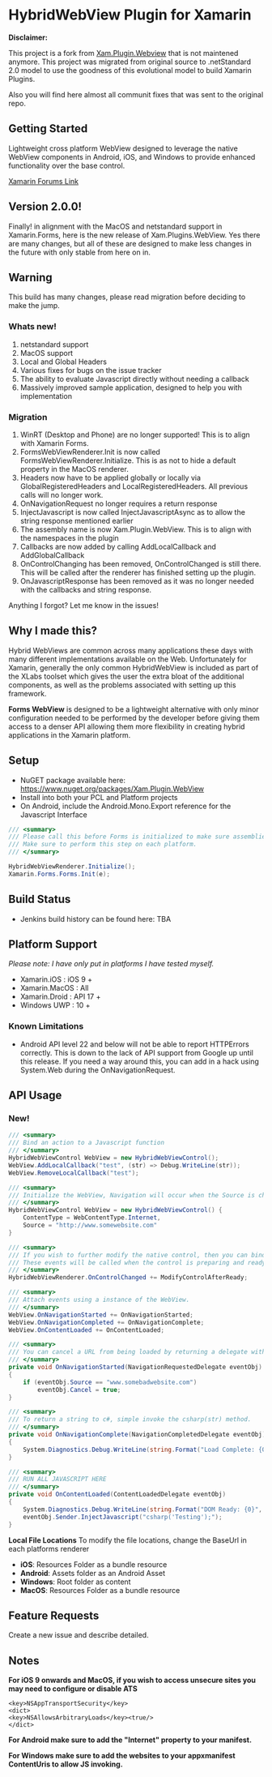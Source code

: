 # HybridWebView Plugin for Xamarin


**Disclaimer:**

This project is a fork from [Xam.Plugin.Webview](https://github.com/SKLn-Rad/Xam.Plugin.Webview) that is not maintened anymore.
This project was migrated from original source to .netStandard 2.0 model to use the goodness of this evolutional model to build Xamarin Plugins.

Also you will find here almost all communit fixes that was sent to the original repo.

## Getting Started

Lightweight cross platform WebView designed to leverage the native WebView components in Android, iOS, and Windows to provide enhanced functionality over the base control.

[Xamarin Forums Link](https://forums.xamarin.com/discussion/87935/new-simple-webview-plugin-for-forms)


## Version 2.0.0!
Finally! in alignment with the MacOS and netstandard support in Xamarin.Forms, here is the new release of Xam.Plugins.WebView.
Yes there are many changes, but all of these are designed to make less changes in the future with only stable from here on in.

## Warning
This build has many changes, please read migration before deciding to make the jump.

### Whats new!
1) netstandard support
2) MacOS support
3) Local and Global Headers
4) Various fixes for bugs on the issue tracker
5) The ability to evaluate Javascript directly without needing a callback
6) Massively improved sample application, designed to help you with implementation

### Migration

1) WinRT (Desktop and Phone) are no longer supported! This is to align with Xamarin Forms.
2) FormsWebViewRenderer.Init is now called FormsWebViewRenderer.Initialize. This is as not to hide a default property in the MacOS renderer.
3) Headers now have to be applied globally or locally via GlobalRegisteredHeaders and LocalRegisteredHeaders. All previous calls will no longer work.
4) OnNavigationRequest no longer requires a return response
5) InjectJavascript is now called InjectJavascriptAsync as to allow the string response mentioned earlier
6) The assembly name is now Xam.Plugin.WebView. This is to align with the namespaces in the plugin
7) Callbacks are now added by calling AddLocalCallback and AddGlobalCallback
8) OnControlChanging has been removed, OnControlChanged is still there. This will be called after the renderer has finished setting up the plugin.
9) OnJavascriptResponse has been removed as it was no longer needed with the callbacks and string response.

Anything I forgot? Let me know in the issues!

## Why I made this?

Hybrid WebViews are common across many applications these days with many different implementations available on the Web.
Unfortunately for Xamarin, generally the only common HybridWebView is included as part of the XLabs toolset which gives the user the extra bloat of the additional components, as well as the problems associated with setting up this framework.

**Forms WebView** is designed to be a lightweight alternative with only minor configuration needed to be performed by the developer before giving them access to a denser API allowing them more flexibility in creating hybrid applications in the Xamarin platform.


## Setup
* NuGET package available here: https://www.nuget.org/packages/Xam.Plugin.WebView
* Install into both your PCL and Platform projects
* On Android, include the Android.Mono.Export reference for the Javascript Interface

```c#
/// <summary>
/// Please call this before Forms is initialized to make sure assemblies link properly.
/// Make sure to perform this step on each platform.
/// </summary>

HybridWebViewRenderer.Initialize();
Xamarin.Forms.Forms.Init(e);
```

## Build Status
* Jenkins build history can be found here: TBA


## Platform Support
*Please note: I have only put in platforms I have tested myself.*
* Xamarin.iOS : iOS 9 +
* Xamarin.MacOS : All
* Xamarin.Droid : API 17 +
* Windows UWP : 10 +

### Known Limitations
* Android API level 22 and below will not be able to report HTTPErrors correctly. This is down to the lack of API support from Google up until this release. If you need a way around this, you can add in a hack using System.Web during the OnNavigationRequest.

## API Usage
### New!
```c#
/// <summary>
/// Bind an action to a Javascript function
/// </summary>
HybridWebViewControl WebView = new HybridWebViewControl();
WebView.AddLocalCallback("test", (str) => Debug.WriteLine(str));
WebView.RemoveLocalCallback("test");
```

```c#
/// <summary>
/// Initialize the WebView, Navigation will occur when the Source is changed so make sure to set the BaseUrl and ContentType prior.
/// </summary>
HybridWebViewControl WebView = new HybridWebViewControl() {
    ContentType = WebContentType.Internet,
    Source = "http://www.somewebsite.com"
}
```

```c#
/// <summary>
/// If you wish to further modify the native control, then you can bind to these events in your platform specific code.
/// These events will be called when the control is preparing and ready.
/// </summary>
HybridWebViewRenderer.OnControlChanged += ModifyControlAfterReady;
```

```c#
/// <summary>
/// Attach events using a instance of the WebView.
/// </summary>
WebView.OnNavigationStarted += OnNavigationStarted;
WebView.OnNavigationCompleted += OnNavigationComplete;
WebView.OnContentLoaded += OnContentLoaded;
```

```c#
/// <summary>
/// You can cancel a URL from being loaded by returning a delegate with the cancel boolean set to true.
/// </summary>
private void OnNavigationStarted(NavigationRequestedDelegate eventObj)
{
    if (eventObj.Source == "www.somebadwebsite.com")
        eventObj.Cancel = true;
}
```

```c#
/// <summary>
/// To return a string to c#, simple invoke the csharp(str) method.
/// </summary>
private void OnNavigationComplete(NavigationCompletedDelegate eventObj)
{
    System.Diagnostics.Debug.WriteLine(string.Format("Load Complete: {0}", eventObj.Sender.Source));
}

/// <summary>
/// RUN ALL JAVASCRIPT HERE
/// </summary>
private void OnContentLoaded(ContentLoadedDelegate eventObj)
{
    System.Diagnostics.Debug.WriteLine(string.Format("DOM Ready: {0}", eventObj.Sender.Source));
    eventObj.Sender.InjectJavascript("csharp('Testing');");
}
```


**Local File Locations**
To modify the file locations, change the BaseUrl in each platforms renderer
* **iOS**: Resources Folder as a bundle resource
* **Android**: Assets folder as an Android Asset
* **Windows**: Root folder as content
* **MacOS**: Resources Folder as a bundle resource


## Feature Requests

Create a new issue and  describe detailed.

## Notes

**For iOS 9 onwards and MacOS, if you wish to access unsecure sites you may need to configure or disable ATS**
```
<key>NSAppTransportSecurity</key>
<dict>
<key>NSAllowsArbitraryLoads</key><true/>
</dict>
```

**For Android make sure to add the "Internet" property to your manifest.**


**For Windows make sure to add the websites to your appxmanifest ContentUris to allow JS invoking.**
